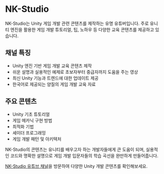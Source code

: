 # NK-Studio

NK-Studio는 Unity 게임 개발 관련 콘텐츠를 제작하는 유명 유튜버입니다. 주로 유니티 엔진을 활용한 게임 개발 튜토리얼, 팁, 노하우 등 다양한 교육 콘텐츠를 제공하고 있습니다.

## 채널 특징

- Unity 엔진 기반 게임 개발 교육 콘텐츠 제작
- 쉬운 설명과 실용적인 예제로 초보자부터 중급자까지 도움을 주는 영상
- 최신 Unity 기능과 트렌드에 대한 업데이트 제공
- 한국어로 제공되는 양질의 게임 개발 교육 자료

## 주요 콘텐츠

- Unity 기초 튜토리얼
- 게임 메카닉 구현 방법
- 최적화 기법
- 셰이더 프로그래밍
- 게임 개발 패턴 및 아키텍처

NK-Studio의 콘텐츠는 유니티를 배우고자 하는 개발자들에게 큰 도움이 되며, 실용적인 코드와 명확한 설명으로 게임 개발 입문자들의 학습 곡선을 완만하게 만들어줍니다.

[NK-Studio 유튜브 채널](https://www.youtube.com/c/NKStudio)을 방문하여 다양한 Unity 개발 콘텐츠를 확인해보세요.